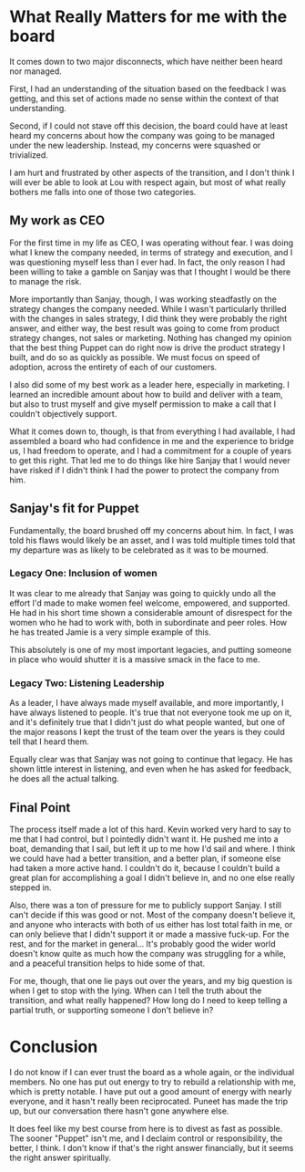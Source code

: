 # What Really Matters for me with the board
It comes down to two major disconnects, which have neither been heard nor managed.

First, I had an understanding of the situation based on the feedback I was getting, and this set of actions made no sense within the context of that understanding.

Second, if I could not stave off this decision, the board could have at least heard my concerns about how the company was going to be managed under the new leadership. Instead, my concerns were squashed or trivialized.

I am hurt and frustrated by other aspects of the transition, and I don't think I will ever be able to look at Lou with respect again, but most of what really bothers me falls into one of those two categories.

## My work as CEO
For the first time in my life as CEO, I was operating without fear. I was doing what I knew the company needed, in terms of strategy and execution, and I was questioning myself less than I ever had. In fact, the only reason I had been willing to take a gamble on Sanjay was that I thought I would be there to manage the risk.

More importantly than Sanjay, though, I was working steadfastly on the strategy changes the company needed. While I wasn't particularly thrilled with the changes in sales strategy, I did think they were probably the right answer, and either way, the best result was going to come from product strategy changes, not sales or marketing. Nothing has changed my opinion that the best thing Puppet can do right now is drive the product strategy I built, and do so as quickly as possible. We must focus on speed of adoption, across the entirety of each of our customers.

I also did some of my best work as a leader here, especially in marketing. I learned an incredible amount about how to build and deliver with a team, but also to trust myself and give myself permission to make a call that I couldn't objectively support.

What it comes down to, though, is that from everything I had available, I had assembled a board who had confidence in me and the experience to bridge us, I had freedom to operate, and I had a commitment for a couple of years to get this right. That led me to do things like hire Sanjay that I would never have risked if I didn't think I had the power to protect the company from him.

## Sanjay's fit for Puppet
Fundamentally, the board brushed off my concerns about him. In fact, I was told his flaws would likely be an asset, and I was told multiple times told that my departure was as likely to be celebrated as it was to be mourned. 

### Legacy One: Inclusion of women
It was clear to me already that Sanjay was going to quickly undo all the effort I'd made to make women feel welcome, empowered, and supported. He had in his short time shown a considerable amount of disrespect for the women who he had to work with, both in subordinate and peer roles. How he has treated Jamie is a very simple example of this.

This absolutely is one of my most important legacies, and putting someone in place who would shutter it is a massive smack in the face to me.

### Legacy Two: Listening Leadership
As a leader, I have always made myself available, and more importantly, I have always listened to people. It's true that not everyone took me up on it, and it's definitely true that I didn't just do what people wanted, but one of the major reasons I kept the trust of the team over the years is they could tell that I heard them.

Equally clear was that Sanjay was not going to continue that legacy. He has shown little interest in listening, and even when he has asked for feedback, he does all the actual talking.

## Final Point
The process itself made a lot of this hard. Kevin worked very hard to say to me that I had control, but I pointedly didn't want it. He pushed me into a boat, demanding that I sail, but left it up to me how I'd sail and where. I think we could have had a better transition, and a better plan, if someone else had taken a more active hand. I couldn't do it, because I couldn't build a great plan for accomplishing a goal I didn't believe in, and no one else really stepped in.

Also, there was a ton of pressure for me to publicly support Sanjay. I still can't decide if this was good or not. Most of the company doesn't believe it, and anyone who interacts with both of us either has lost total faith in me, or can only believe that I didn't support it or made a massive fuck-up. For the rest, and for the market in general... It's probably good the wider world doesn't know quite as much how the company was struggling for a while, and a peaceful transition helps to hide some of that.

For me, though, that one lie pays out over the years, and my big question is when I get to stop with the lying. When can I tell the truth about the transition, and what really happened? How long do I need to keep telling a partial truth, or supporting someone I don't believe in?

# Conclusion
I do not know if I can ever trust the board as a whole again, or the individual members. No one has put out energy to try to rebuild a relationship with me, which is pretty notable.  I have put out a good amount of energy with nearly everyone, and it hasn't really been reciprocated.  Puneet has made the trip up, but our conversation there hasn't gone anywhere else.

It does feel like my best course from here is to divest as fast as possible. The sooner "Puppet" isn't me, and I declaim control or responsibility, the better, I think. I don't know if that's the right answer financially, but it seems the right answer spiritually.